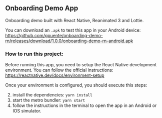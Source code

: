 ## Onboarding Demo App

Onboarding demo built with React Native, Reanimated 3 and Lottie.

You can download an `.apk` to test this app in your Android device: https://github.com/gpuente/onboarding-demo-rn/releases/download/1.0.0/onboarding-demo-rn-android.apk


### How to run this project:
Before running this app, you need to setup the React Native development environment. You can follow the official instructions: https://reactnative.dev/docs/environment-setup

Once your environment is configured, you should execute this steps:

2. install the dependencies: `yarn install`
3. start the metro bundler: `yarn start`
4. follow the instructions in the terminal to open the app in an Android or IOS simulator.
